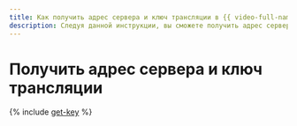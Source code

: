 ```yaml
---
title: Как получить адрес сервера и ключ трансляции в {{ video-full-name }}
description: Следуя данной инструкции, вы сможете получить адрес сервера и ключ трансляции {{ video-full-name }}.
---
```


# Получить адрес сервера и ключ трансляции

{% include [get-key](../../../_includes/video/get-key.md) %}